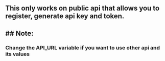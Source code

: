 <h2 align="left">This only works on public api that allows you to register, generate api key and token.<h2>
## Note:
<h3>Change the API_URL variable if you want to use other api and its values<h3>
